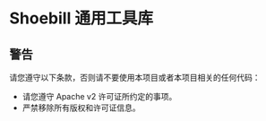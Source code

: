Shoebill 通用工具库
=================


警告
-----------------
请您遵守以下条款，否则请不要使用本项目或者本项目相关的任何代码：
* 请您遵守 Apache v2 许可证所约定的事项。
* 严禁移除所有版权和许可证信息。
